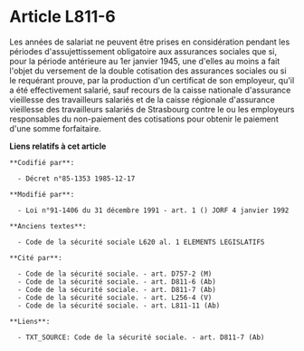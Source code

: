 # Article L811-6

Les années de salariat ne peuvent être prises en considération pendant les périodes d'assujettissement obligatoire aux
assurances sociales que si, pour la période antérieure au 1er janvier 1945, une d'elles au moins a fait l'objet du versement
de la double cotisation des assurances sociales ou si le requérant prouve, par la production d'un certificat de son
employeur, qu'il a été effectivement salarié, sauf recours de la caisse nationale d'assurance vieillesse des travailleurs
salariés et de la caisse régionale d'assurance vieillesse des travailleurs salariés de Strasbourg contre le ou les employeurs
responsables du non-paiement des cotisations pour obtenir le paiement d'une somme forfaitaire.

**Liens relatifs à cet article**

	**Codifié par**:

	  - Décret n°85-1353 1985-12-17

	**Modifié par**:

	  - Loi n°91-1406 du 31 décembre 1991 - art. 1 () JORF 4 janvier 1992

	**Anciens textes**:

	  - Code de la sécurité sociale L620 al. 1 ELEMENTS LEGISLATIFS

	**Cité par**:

	  - Code de la sécurité sociale. - art. D757-2 (M)
	  - Code de la sécurité sociale. - art. D811-6 (Ab)
	  - Code de la sécurité sociale. - art. D811-7 (Ab)
	  - Code de la sécurité sociale. - art. L256-4 (V)
	  - Code de la sécurité sociale. - art. L811-11 (Ab)

	**Liens**:

	  - TXT_SOURCE: Code de la sécurité sociale. - art. D811-7 (Ab)
